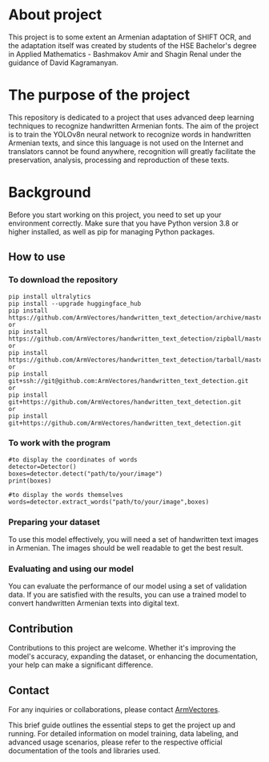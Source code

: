 # About project

This project is to some extent an Armenian adaptation of SHIFT OCR, and the adaptation itself was created by students of the HSE Bachelor's degree in Applied Mathematics - Bashmakov Amir and Shagin Renal under the guidance of David Kagramanyan.

# The purpose of the project
This repository is dedicated to a project that uses advanced deep learning techniques to recognize handwritten Armenian fonts. The aim of the project is to train the YOLOv8n neural network to recognize words in handwritten Armenian texts, and since this language is not used on the Internet and translators cannot be found anywhere, recognition will greatly facilitate the preservation, analysis, processing and reproduction of these texts.

# Background
Before you start working on this project, you need to set up your environment correctly. Make sure that you have Python version 3.8 or higher installed, as well as pip for managing Python packages.

## How to use
### To download the repository
```
pip install ultralytics
pip install --upgrade huggingface_hub
pip install https://github.com/ArmVectores/handwritten_text_detection/archive/master.zip
or
pip install https://github.com/ArmVectores/handwritten_text_detection/zipball/master
or
pip install https://github.com/ArmVectores/handwritten_text_detection/tarball/master
or
pip install git+ssh://git@github.com:ArmVectores/handwritten_text_detection.git
or
pip install git+https://github.com/ArmVectores/handwritten_text_detection.git
or
pip install git+https://github.com/ArmVectores/handwritten_text_detection.git
```

### To work with the program

```
#to display the coordinates of words
detector=Detector()
boxes=detector.detect("path/to/your/image")
print(boxes)
```
```
#to display the words themselves
words=detector.extract_words("path/to/your/image",boxes)
```

### Preparing your dataset

To use this model effectively, you will need a set of handwritten text images in Armenian. The images should be well readable to get the best result.


### Evaluating and using our model

You can evaluate the performance of our model using a set of validation data. If you are satisfied with the results, you can use a trained model to convert handwritten Armenian texts into digital text.

## Contribution

Contributions to this project are welcome. Whether it's improving the model's accuracy, expanding the dataset, or enhancing the documentation, your help can make a significant difference.


## Contact
For any inquiries or collaborations, please contact [ArmVectores](https://github.com/ArmVectores).


This brief guide outlines the essential steps to get the project up and running. For detailed information on model training, data labeling, and advanced usage scenarios, please refer to the respective official documentation of the tools and libraries used.
